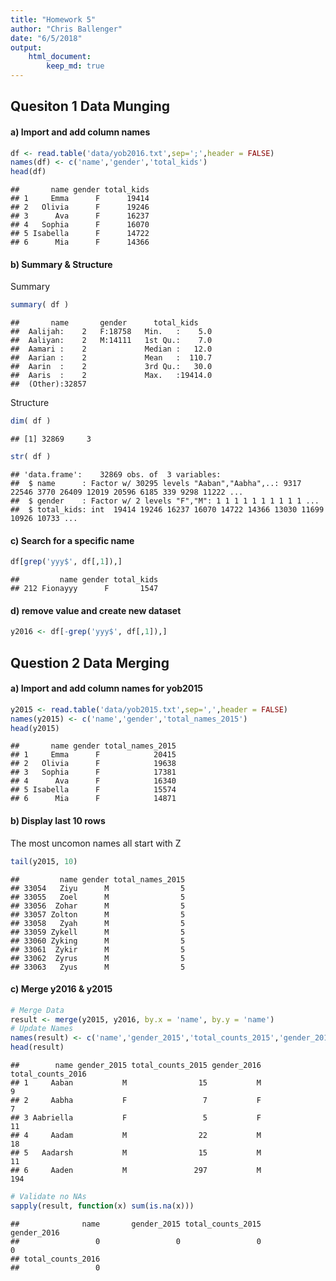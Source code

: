 ```yaml
---
title: "Homework 5"
author: "Chris Ballenger"
date: "6/5/2018"
output: 
    html_document:
        keep_md: true
---
```




## Quesiton 1 Data Munging

#### a) Import and add column names

```r
df <- read.table('data/yob2016.txt',sep=';',header = FALSE)
names(df) <- c('name','gender','total_kids')
head(df)
```

```
##       name gender total_kids
## 1     Emma      F      19414
## 2   Olivia      F      19246
## 3      Ava      F      16237
## 4   Sophia      F      16070
## 5 Isabella      F      14722
## 6      Mia      F      14366
```

#### b) Summary & Structure
Summary

```r
summary( df )
```

```
##       name       gender      total_kids     
##  Aalijah:    2   F:18758   Min.   :    5.0  
##  Aaliyan:    2   M:14111   1st Qu.:    7.0  
##  Aamari :    2             Median :   12.0  
##  Aarian :    2             Mean   :  110.7  
##  Aarin  :    2             3rd Qu.:   30.0  
##  Aaris  :    2             Max.   :19414.0  
##  (Other):32857
```
Structure

```r
dim( df )
```

```
## [1] 32869     3
```

```r
str( df )
```

```
## 'data.frame':	32869 obs. of  3 variables:
##  $ name      : Factor w/ 30295 levels "Aaban","Aabha",..: 9317 22546 3770 26409 12019 20596 6185 339 9298 11222 ...
##  $ gender    : Factor w/ 2 levels "F","M": 1 1 1 1 1 1 1 1 1 1 ...
##  $ total_kids: int  19414 19246 16237 16070 14722 14366 13030 11699 10926 10733 ...
```

#### c) Search for a specific name

```r
df[grep('yyy$', df[,1]),]
```

```
##         name gender total_kids
## 212 Fionayyy      F       1547
```

#### d) remove value and create new dataset

```r
y2016 <- df[-grep('yyy$', df[,1]),]
```

## Question 2 Data Merging
#### a) Import and add column names for yob2015

```r
y2015 <- read.table('data/yob2015.txt',sep=',',header = FALSE)
names(y2015) <- c('name','gender','total_names_2015')
head(y2015)
```

```
##       name gender total_names_2015
## 1     Emma      F            20415
## 2   Olivia      F            19638
## 3   Sophia      F            17381
## 4      Ava      F            16340
## 5 Isabella      F            15574
## 6      Mia      F            14871
```

#### b) Display last 10 rows
The most uncomon names all start with Z

```r
tail(y2015, 10)
```

```
##         name gender total_names_2015
## 33054   Ziyu      M                5
## 33055   Zoel      M                5
## 33056  Zohar      M                5
## 33057 Zolton      M                5
## 33058   Zyah      M                5
## 33059 Zykell      M                5
## 33060 Zyking      M                5
## 33061  Zykir      M                5
## 33062  Zyrus      M                5
## 33063   Zyus      M                5
```

#### c) Merge y2016 & y2015

```r
# Merge Data
result <- merge(y2015, y2016, by.x = 'name', by.y = 'name')
# Update Names
names(result) <- c('name','gender_2015','total_counts_2015','gender_2016','total_counts_2016')
head(result)
```

```
##        name gender_2015 total_counts_2015 gender_2016 total_counts_2016
## 1     Aaban           M                15           M                 9
## 2     Aabha           F                 7           F                 7
## 3 Aabriella           F                 5           F                11
## 4     Aadam           M                22           M                18
## 5   Aadarsh           M                15           M                11
## 6     Aaden           M               297           M               194
```

```r
# Validate no NAs
sapply(result, function(x) sum(is.na(x)))
```

```
##              name       gender_2015 total_counts_2015       gender_2016 
##                 0                 0                 0                 0 
## total_counts_2016 
##                 0
```

